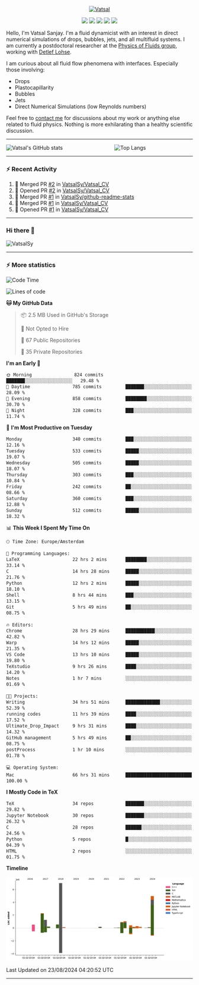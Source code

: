 <center>

[<img alt="Vatsal" width="200px" src="https://www.dropbox.com/s/dxyybgtblo8er6h/Logo_Vatsal_Vector.png?raw=1">](https://www.vatsalsanjay.com)

[<img src="https://img.shields.io/badge/googlescholar-4285F4?&style=for-the-badge&logo=googlescholar&logoColor=white">](https://scholar.google.com/citations?hl=en&user=67aQviYAAAAJ)
[<img src="https://img.shields.io/static/v1.svg?&style=for-the-badge&logo=ResearchGate&label=&message=ResearchGate&logoColor=white&color=green">](https://www.researchgate.net/profile/Vatsal-Sanjay-2)
[<img src="https://img.shields.io/badge/twitter-1DA1F2?&style=for-the-badge&logo=twitter&logoColor=white">](https://twitter.com/VatsalSanjay)
[<img src="https://img.shields.io/badge/linkedin-0A66C2?&style=for-the-badge&logo=linkedin">](https://www.linkedin.com/in/vatsalsanjay/)
[<img src="https://img.shields.io/badge/orcid-A6CE39?&style=for-the-badge&logo=orcid&logoColor=white">](https://orcid.org/0000-0002-4293-6099)

</center>

Hello, I'm Vatsal Sanjay. I'm a fluid dynamicist with an interest in direct numerical simulations of drops, bubbles, jets, and all multifluid systems. I am currently a postdoctoral researcher at the [Physics of Fluids group](https://pof.tnw.utwente.nl), working with [Detlef Lohse](https://en.wikipedia.org/wiki/Detlef_Lohse). 

I am curious about all fluid flow phenomena with interfaces. Especially those involving:

- Drops
- Plastocapillarity
- Bubbles
- Jets
- Direct Numerical Simulations (low Reynolds numbers)

Feel free to [contact me](mailto:contact@vatsalsanjay.com) for discussions about my work or anything else related to fluid physics. Nothing is more exhilarating than a healthy scientific discussion.

<!-- ![Vatsal's GitHub stats](https://github-readme-stats-xi-wine-74.vercel.app/api?username=VatsalSy&show_icons=true&theme=vision-friendly-dark)

![Top Langs](https://github-readme-stats-xi-wine-74.vercel.app/api/top-langs/?username=VatsalSy&layout=compact&theme=vision-friendly-dark) -->

---
<div style="display: flex; justify-content: space-between;">
    <img src="https://github-readme-stats-xi-wine-74.vercel.app/api?username=VatsalSy&show_icons=true&theme=vision-friendly-dark" alt="Vatsal's GitHub stats" style="width: 55%;">
    <img src="https://github-readme-stats-xi-wine-74.vercel.app/api/top-langs/?username=VatsalSy&layout=compact&theme=vision-friendly-dark" alt="Top Langs" style="width: 42%;">
</div>

---

### :zap: Recent Activity

<!--START_SECTION:activity-->
1. 🎉 Merged PR [#2](https://github.com/VatsalSy/Vatsal_CV/pull/2) in [VatsalSy/Vatsal_CV](https://github.com/VatsalSy/Vatsal_CV)
2. 💪 Opened PR [#2](https://github.com/VatsalSy/Vatsal_CV/pull/2) in [VatsalSy/Vatsal_CV](https://github.com/VatsalSy/Vatsal_CV)
3. 🎉 Merged PR [#1](https://github.com/VatsalSy/github-readme-stats/pull/1) in [VatsalSy/github-readme-stats](https://github.com/VatsalSy/github-readme-stats)
4. 🎉 Merged PR [#1](https://github.com/VatsalSy/Vatsal_CV/pull/1) in [VatsalSy/Vatsal_CV](https://github.com/VatsalSy/Vatsal_CV)
5. 💪 Opened PR [#1](https://github.com/VatsalSy/Vatsal_CV/pull/1) in [VatsalSy/Vatsal_CV](https://github.com/VatsalSy/Vatsal_CV)
<!--END_SECTION:activity-->
---

### Hi there 👋
<p align="left"> <img src="https://komarev.com/ghpvc/?username=VatsalSy&label=Profile%20views&color=orange&style=for-the-badge" alt="VatsalSy" /> </p>

---
### :zap: More statistics

<!--START_SECTION:waka-->
![Code Time](http://img.shields.io/badge/Code%20Time-218%20hrs%2034%20mins-blue)

![Lines of code](https://img.shields.io/badge/From%20Hello%20World%20I%27ve%20Written-20.3%20million%20lines%20of%20code-blue)

**🐱 My GitHub Data** 

> 📦 2.5 MB Used in GitHub's Storage 
 > 
> 🚫 Not Opted to Hire
 > 
> 📜 67 Public Repositories 
 > 
> 🔑 35 Private Repositories 
 > 
**I'm an Early 🐤** 

```text
🌞 Morning                824 commits         ███████░░░░░░░░░░░░░░░░░░   29.48 % 
🌆 Daytime                785 commits         ███████░░░░░░░░░░░░░░░░░░   28.09 % 
🌃 Evening                858 commits         ████████░░░░░░░░░░░░░░░░░   30.70 % 
🌙 Night                  328 commits         ███░░░░░░░░░░░░░░░░░░░░░░   11.74 % 
```
📅 **I'm Most Productive on Tuesday** 

```text
Monday                   340 commits         ███░░░░░░░░░░░░░░░░░░░░░░   12.16 % 
Tuesday                  533 commits         █████░░░░░░░░░░░░░░░░░░░░   19.07 % 
Wednesday                505 commits         █████░░░░░░░░░░░░░░░░░░░░   18.07 % 
Thursday                 303 commits         ███░░░░░░░░░░░░░░░░░░░░░░   10.84 % 
Friday                   242 commits         ██░░░░░░░░░░░░░░░░░░░░░░░   08.66 % 
Saturday                 360 commits         ███░░░░░░░░░░░░░░░░░░░░░░   12.88 % 
Sunday                   512 commits         █████░░░░░░░░░░░░░░░░░░░░   18.32 % 
```


📊 **This Week I Spent My Time On** 

```text
🕑︎ Time Zone: Europe/Amsterdam

💬 Programming Languages: 
LaTeX                    22 hrs 2 mins       ████████░░░░░░░░░░░░░░░░░   33.14 % 
C                        14 hrs 28 mins      █████░░░░░░░░░░░░░░░░░░░░   21.76 % 
Python                   12 hrs 2 mins       █████░░░░░░░░░░░░░░░░░░░░   18.10 % 
Shell                    8 hrs 44 mins       ███░░░░░░░░░░░░░░░░░░░░░░   13.15 % 
Git                      5 hrs 49 mins       ██░░░░░░░░░░░░░░░░░░░░░░░   08.75 % 

🔥 Editors: 
Chrome                   28 hrs 29 mins      ███████████░░░░░░░░░░░░░░   42.82 % 
Warp                     14 hrs 12 mins      █████░░░░░░░░░░░░░░░░░░░░   21.35 % 
VS Code                  13 hrs 10 mins      █████░░░░░░░░░░░░░░░░░░░░   19.80 % 
TeXstudio                9 hrs 26 mins       ████░░░░░░░░░░░░░░░░░░░░░   14.20 % 
Notes                    1 hr 7 mins         ░░░░░░░░░░░░░░░░░░░░░░░░░   01.69 % 

🐱‍💻 Projects: 
Writing                  34 hrs 51 mins      █████████████░░░░░░░░░░░░   52.39 % 
running codes            11 hrs 39 mins      ████░░░░░░░░░░░░░░░░░░░░░   17.52 % 
Ultimate_Drop_Impact     9 hrs 31 mins       ████░░░░░░░░░░░░░░░░░░░░░   14.32 % 
GitHub management        5 hrs 49 mins       ██░░░░░░░░░░░░░░░░░░░░░░░   08.75 % 
postProcess              1 hr 10 mins        ░░░░░░░░░░░░░░░░░░░░░░░░░   01.78 % 

💻 Operating System: 
Mac                      66 hrs 31 mins      █████████████████████████   100.00 % 
```

**I Mostly Code in TeX** 

```text
TeX                      34 repos            ███████░░░░░░░░░░░░░░░░░░   29.82 % 
Jupyter Notebook         30 repos            ███████░░░░░░░░░░░░░░░░░░   26.32 % 
C                        28 repos            ██████░░░░░░░░░░░░░░░░░░░   24.56 % 
Python                   5 repos             █░░░░░░░░░░░░░░░░░░░░░░░░   04.39 % 
HTML                     2 repos             ░░░░░░░░░░░░░░░░░░░░░░░░░   01.75 % 
```



**Timeline**

![Lines of Code chart](https://raw.githubusercontent.com/VatsalSy/VatsalSy/main/assets/bar_graph.png)


 Last Updated on 23/08/2024 04:20:52 UTC
<!--END_SECTION:waka-->
---
